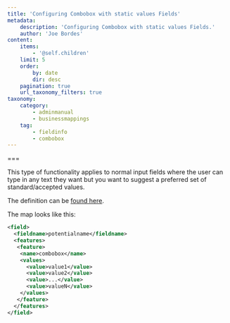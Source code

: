 ```yaml
---
title: 'Configuring Combobox with static values Fields'
metadata:
    description: 'Configuring Combobox with static values Fields.'
    author: 'Joe Bordes'
content:
    items:
        - '@self.children'
    limit: 5
    order:
        by: date
        dir: desc
    pagination: true
    url_taxonomy_filters: true
taxonomy:
    category:
        - adminmanual
        - businessmappings
    tag:
        - fieldinfo
        - combobox
---
```


===

This type of functionality applies to normal input fields where the user can type in any text they want but you want to suggest a preferred set of standard/accepted values.

The definition can be [found here](https://www.lightningdesignsystem.com/components/combobox/#Autocomplete-Combobox).

The map looks like this:

```XML
<field>
  <fieldname>potentialname</fieldname>
  <features>
   <feature>
    <name>combobox</name>
    <values>
      <value>value1</value>
      <value>value2</value>
      <value>...</value>
      <value>valueN</value>
    </values>
   </feature>
  </features>
</field>
```
